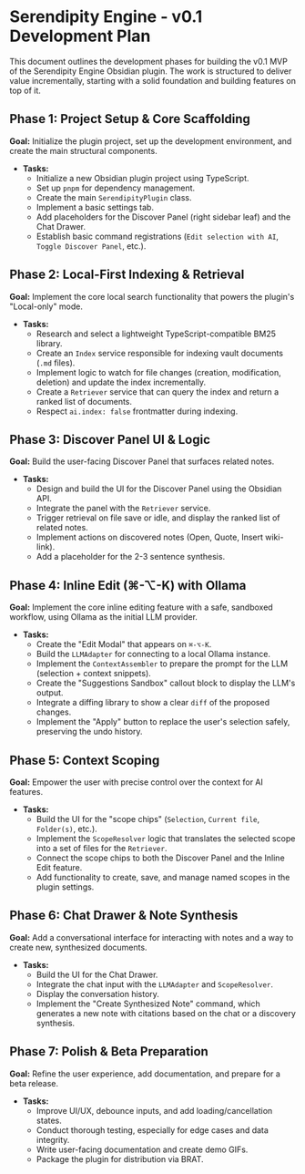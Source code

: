 # Serendipity Engine - v0.1 Development Plan

This document outlines the development phases for building the v0.1 MVP of the Serendipity Engine Obsidian plugin. The work is structured to deliver value incrementally, starting with a solid foundation and building features on top of it.

## Phase 1: Project Setup & Core Scaffolding

**Goal:** Initialize the plugin project, set up the development environment, and create the main structural components.

*   **Tasks:**
    *   Initialize a new Obsidian plugin project using TypeScript.
    *   Set up `pnpm` for dependency management.
    *   Create the main `SerendipityPlugin` class.
    *   Implement a basic settings tab.
    *   Add placeholders for the Discover Panel (right sidebar leaf) and the Chat Drawer.
    *   Establish basic command registrations (`Edit selection with AI`, `Toggle Discover Panel`, etc.).

## Phase 2: Local-First Indexing & Retrieval

**Goal:** Implement the core local search functionality that powers the plugin's "Local-only" mode.

*   **Tasks:**
    *   Research and select a lightweight TypeScript-compatible BM25 library.
    *   Create an `Index` service responsible for indexing vault documents (`.md` files).
    *   Implement logic to watch for file changes (creation, modification, deletion) and update the index incrementally.
    *   Create a `Retriever` service that can query the index and return a ranked list of documents.
    *   Respect `ai.index: false` frontmatter during indexing.

## Phase 3: Discover Panel UI & Logic

**Goal:** Build the user-facing Discover Panel that surfaces related notes.

*   **Tasks:**
    *   Design and build the UI for the Discover Panel using the Obsidian API.
    *   Integrate the panel with the `Retriever` service.
    *   Trigger retrieval on file save or idle, and display the ranked list of related notes.
    *   Implement actions on discovered notes (Open, Quote, Insert wiki-link).
    *   Add a placeholder for the 2-3 sentence synthesis.

## Phase 4: Inline Edit (⌘-⌥-K) with Ollama

**Goal:** Implement the core inline editing feature with a safe, sandboxed workflow, using Ollama as the initial LLM provider.

*   **Tasks:**
    *   Create the "Edit Modal" that appears on `⌘-⌥-K`.
    *   Build the `LLMAdapter` for connecting to a local Ollama instance.
    *   Implement the `ContextAssembler` to prepare the prompt for the LLM (selection + context snippets).
    *   Create the "Suggestions Sandbox" callout block to display the LLM's output.
    *   Integrate a diffing library to show a clear `diff` of the proposed changes.
    *   Implement the "Apply" button to replace the user's selection safely, preserving the undo history.

## Phase 5: Context Scoping

**Goal:** Empower the user with precise control over the context for AI features.

*   **Tasks:**
    *   Build the UI for the "scope chips" (`Selection`, `Current file`, `Folder(s)`, etc.).
    *   Implement the `ScopeResolver` logic that translates the selected scope into a set of files for the `Retriever`.
    *   Connect the scope chips to both the Discover Panel and the Inline Edit feature.
    *   Add functionality to create, save, and manage named scopes in the plugin settings.

## Phase 6: Chat Drawer & Note Synthesis

**Goal:** Add a conversational interface for interacting with notes and a way to create new, synthesized documents.

*   **Tasks:**
    *   Build the UI for the Chat Drawer.
    *   Integrate the chat input with the `LLMAdapter` and `ScopeResolver`.
    *   Display the conversation history.
    *   Implement the "Create Synthesized Note" command, which generates a new note with citations based on the chat or a discovery synthesis.

## Phase 7: Polish & Beta Preparation

**Goal:** Refine the user experience, add documentation, and prepare for a beta release.

*   **Tasks:**
    *   Improve UI/UX, debounce inputs, and add loading/cancellation states.
    *   Conduct thorough testing, especially for edge cases and data integrity.
    *   Write user-facing documentation and create demo GIFs.
    *   Package the plugin for distribution via BRAT.